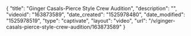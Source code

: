 {
    "title": "Ginger Casals-Pierce Style Crew Audition",
    "description": "",
    "videoid": "163873589",
    "date_created": "1525978480",
    "date_modified": "1525978519",
    "type": "captivate",
    "layout": "video",
    "url": "\/v\/ginger-casals-pierce-style-crew-audition\/163873589"
}